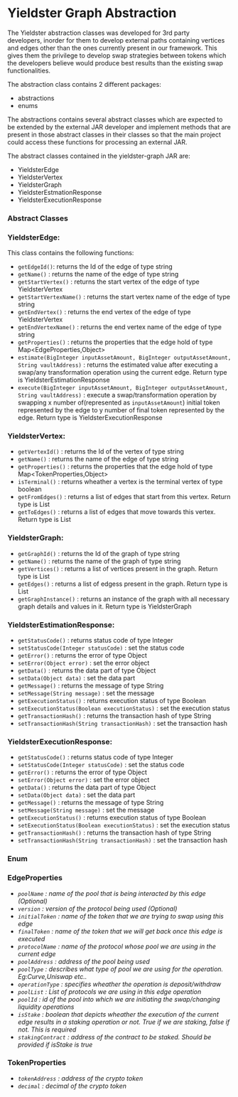 # Yieldster Graph Abstraction

The Yieldster abstraction classes was developed for 3rd party developers, inorder for them to develop external paths containing vertices and edges other than the ones currently present in our framework. This gives them the privilege to develop swap strategies between tokens which the developers believe would produce best results than the existing swap functionalities.

The abstraction class contains 2 different packages:

- abstractions
- enums

The abstractions contains several abstract classes which are expected to be extended by the external JAR developer and implement methods that are present in those abstract classes in their classes so that the main project could access these functions for processing an external JAR.

The abstract classes contained in the yieldster-graph JAR are:

- YieldsterEdge
- YieldsterVertex
- YieldsterGraph
- YieldsterEstmationResponse
- YieldsterExecutionResponse

### **Abstract Classes**

### YieldsterEdge:

This class contains the following functions:

- `getEdgeId()`: returns the Id of the edge of type string
- `getName()` : returns the name of the edge of type string
- `getStartVertex()` : returns the start vertex of the edge of type YieldsterVertex
- `getStartVertexName()` : returns the start vertex name of the edge of type string
- `getEndVertex()` : returns the end vertex of the edge of type YieldsterVertex
- `getEndVertexName()` : returns the end vertex name of the edge of type string
- `getProperties()` : returns the properties that the edge hold of type Map<EdgeProperties,Object>
- `estimate(BigInteger inputAssetAmount, BigInteger outputAssetAmount, String vaultAddress)` : returns the estimated value after executing a swap/any transformation operation using the current edge. Return type is YieldsterEstimationResponse
- `execute(BigInteger inputAssetAmount, BigInteger outputAssetAmount, String vaultAddress)` : execute a swap/transformation operation by swapping x number of(represented as `inputAssetAmount`) initial token represented by the edge to y number of final token represented by the edge. Return type is YieldsterExecutionResponse

### YieldsterVertex:

- `getVertexId()` : returns the Id of the vertex of type string
- `getName()` : returns the name of the edge of type string
- `getProperties()` : returns the properties that the edge hold of type Map<TokenProperties,Object>
- `isTerminal()` : returns wheather a vertex is the terminal vertex of type boolean
- `getFromEdges()` : returns a list of edges that start from this vertex. Return type is List<YieldsterEdge>
- `getToEdges()` : returns a list of edges that move towards this vertex. Return type is List<YieldsterEdge>

### YieldsterGraph:

- `getGraphId()` : returns the Id of the graph of type string
- `getName()` : returns the name of the graph of type string
- `getVertices()` : returns a list of vertices present in the graph. Return type is List<YieldsterVertex>
- `getEdges()` : returns a list of edgess present in the graph. Return type is List<YieldsterEdge>
- `getGraphInstance()` : returns an instance of the graph with all necessary graph details and values in it. Return type is YieldsterGraph

### YieldsterEstimationResponse:

- `getStatusCode()` : returns status code of type Integer
- `setStatusCode(Integer statusCode)` : set the status code
- `getError()` : returns the error of type Object
- `setError(Object error)` : set the error object
- `getData()` : returns the data part of type Object
- `setData(Object data)` : set the data part
- `getMessage()` : returns the message of type String
- `setMessage(String message)` : set the message
- `getExecutionStatus()` : returns execution status of type Boolean
- `setExecutionStatus(Boolean executionStatus)` : set the execution status
- `getTransactionHash()` : returns the transaction hash of type String
- `setTransactionHash(String transactionHash)` : set the transaction hash

### YieldsterExecutionResponse:

- `getStatusCode()` : returns status code of type Integer
- `setStatusCode(Integer statusCode)` : set the status code
- `getError()` : returns the error of type Object
- `setError(Object error)` : set the error object
- `getData()` : returns the data part of type Object
- `setData(Object data)` : set the data part
- `getMessage()` : returns the message of type String
- `setMessage(String message)` : set the message
- `getExecutionStatus()` : returns execution status of type Boolean
- `setExecutionStatus(Boolean executionStatus)` : set the execution status
- `getTransactionHash()` : returns the transaction hash of type String
- `setTransactionHash(String transactionHash)` : set the transaction hash

### Enum

### EdgeProperties

- *`poolName` : name of the pool that is being interacted by this edge (Optional)*
- *`version` : version of the protocol being used (Optional)*
- *`initialToken` : name of the token that we are trying to swap using this edge*
- *`finalToken` : name of the token that we will get back once this edge is executed*
- *`protocolName` : name of the protocol whose pool we are using in the current edge*
- *`poolAddress` : address of the pool  being used*
- *`poolType` : describes what type of pool we are using for the operation. Eg:Curve,Uniswap etc..*
- *`operationType` : specifies wheather the operation is deposit/withdraw*
- *`poolList` : List of protocols we are using in this edge operation*
- *`poolId` : id of the pool into which we are initiating the swap/changing liquidity operations*
- *`isStake` : boolean that depicts wheather the execution of the current edge results in a staking operation or not. True if we are staking, false if not. This is required*
- *`stakingContract` : address of the contract to be staked. Should be provided if isStake is true*

### TokenProperties

- *`tokenAddress` : address of the crypto token*
- *`decimal` : decimal of the crypto token*
